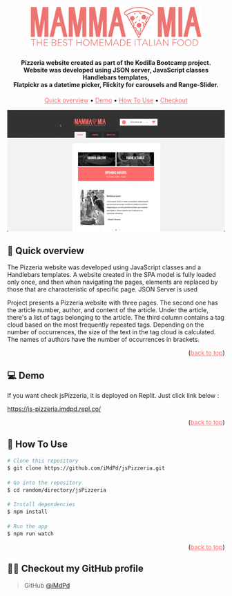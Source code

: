 <a id="readme-top"></a>

<h1 align="center">
  <br>
 <img src="src/images/assets/Logo.png" alt="logo" width="400"></a>
</h1>

<h4  align="center">Pizzeria website created as part of the Kodilla Bootcamp project. <br /> Website was developed using JSON server, JavaScript classes Handlebars templates,<br /> Flatpickr as a datetime picker, Flickity for carousels and Range-Slider.</h4>

<p align="center">
  <a style="color: #ff6b6b;" href="#overview">Quick overview</a> •
  <a style="color: #ff6b6b;" href="#demo">Demo</a> •
  <a style="color: #ff6b6b;" href="#how-to-use">How To Use</a> •
  <a style="color: #ff6b6b;" href="#profile">Checkout</a>
</p>

![screenshot](/src/images/assets/overview.gif)

## 🚀 <a id="overview">Quick overview</a>

The Pizzeria website was developed using JavaScript classes and a Handlebars templates. A website created in the SPA model is fully loaded only once, and then when navigating the pages, elements are replaced by those that are characteristic of specific page. JSON Server is used 




 Project presents a Pizzeria website with three pages.  The second one has the article number, author, and content of the article. Under the article, there's a list of tags belonging to the article. The third column contains a tag cloud based on the most frequently repeated tags. Depending on the number of occurrences, the size of the text in the tag cloud is calculated. The names of authors have the number of occurrences in brackets.

<p align="right">(<a style="color: #ff6b6b;" href="#readme-top">back to top</a>)</p>

## 💻 <a id="demo">Demo</a>

If you want check jsPizzeria, it is deployed on Replit. Just click link below :
<br />

https://js-pizzeria.imdpd.repl.co/

<p align="right">(<a style="color: #ff6b6b;" href="#readme-top">back to top</a>)</p>

## 💾 <a id="how-to-use">How To Use</a>

```bash
# Clone this repository
$ git clone https://github.com/iMdPd/jsPizzeria.git

# Go into the repository
$ cd random/directory/jsPizzeria

# Install dependencies
$ npm install

# Run the app
$ npm run watch
```

<p align="right">(<a style="color: #ff6b6b;" href="#readme-top">back to top</a>)</p>

## 🤙🏻 <a id="profile">Checkout my GitHub profile</a>

> GitHub [@iMdPd](https://github.com/iMdPd)
